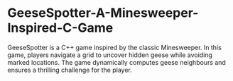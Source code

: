# GeeseSpotter-A-Minesweeper-Inspired-C-Game
GeeseSpotter is a C++ game inspired by the classic Minesweeper. In this game, players navigate a grid to uncover hidden geese while avoiding marked locations. The game dynamically computes geese neighbours and ensures a thrilling challenge for the player.

